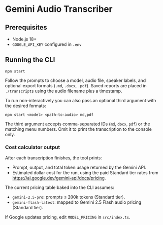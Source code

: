 # Gemini Audio Transcriber

## Prerequisites
- Node.js 18+
- `GOOGLE_API_KEY` configured in `.env`

## Running the CLI
```
npm start
```
Follow the prompts to choose a model, audio file, speaker labels, and optional export formats (`.md`, `.docx`, `.pdf`).
Saved reports are placed in `./transcripts` using the audio filename plus a timestamp.

To run non-interactively you can also pass an optional third argument with the desired formats:

```
npm start <model> <path-to-audio> md,pdf
```

The third argument accepts comma-separated IDs (`md`, `docx`, `pdf`) or the matching menu numbers. Omit it to print the transcription to the console only.

### Cost calculator output
After each transcription finishes, the tool prints:
- Prompt, output, and total token usage returned by the Gemini API.
- Estimated dollar cost for the run, using the paid Standard tier rates from <https://ai.google.dev/gemini-api/docs/pricing>.

The current pricing table baked into the CLI assumes:
- `gemini-2.5-pro`: prompts ≤ 200k tokens (Standard tier).
- `gemini-flash-latest`: mapped to Gemini 2.5 Flash audio pricing (Standard tier).

If Google updates pricing, edit `MODEL_PRICING` in `src/index.ts`.
